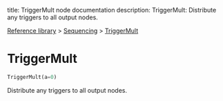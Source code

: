 title: TriggerMult node documentation
description: TriggerMult: Distribute any triggers to all output nodes.

[Reference library](../../index.md) > [Sequencing](../index.md) > [TriggerMult](index.md)

# TriggerMult

```python
TriggerMult(a=0)
```

Distribute any triggers to all output nodes.

